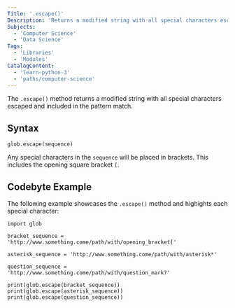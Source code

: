 ```yaml
---
Title: '.escape()'
Description: 'Returns a modified string with all special characters escaped and included in the pattern match.'
Subjects:
  - 'Computer Science'
  - 'Data Science'
Tags:
  - 'Libraries'
  - 'Modules'
CatalogContent:
  - 'learn-python-3'
  - 'paths/computer-science'
---
```


The `.escape()` method returns a modified string with all special characters escaped and included in the pattern match.

## Syntax

```pseudo
glob.escape(sequence)
```

Any special characters in the `sequence` will be placed in brackets. This includes the opening square bracket `[`.

## Codebyte Example

The following example showcases the `.escape()` method and highights each special character:

```codebyte/python
import glob

bracket_sequence = 'http://www.something.come/path/with/opening_bracket['

asterisk_sequence = 'http://www.something.come/path/with/asterisk*'

question_sequence = 'http://www.something.come/path/with/question_mark?'

print(glob.escape(bracket_sequence))
print(glob.escape(asterisk_sequence))
print(glob.escape(question_sequence))
```
